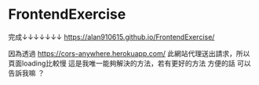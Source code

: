 # FrontendExercise

完成↓↓↓↓↓↓↓
https://alan910615.github.io/FrontendExercise/

因為透過 https://cors-anywhere.herokuapp.com/ 此網站代理送出請求，所以頁面loading比較慢
這是我唯一能夠解決的方法，若有更好的方法  方便的話  可以告訴我嘛 ？
